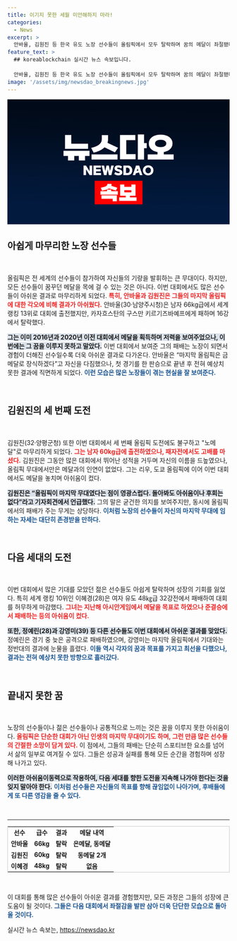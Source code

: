 ```yaml
---
title: 이기지 못한 세월 미안해하지 마라!
categories:
  - News
excerpt: >
  안바울, 김원진 등 한국 유도 노장 선수들이 올림픽에서 모두 탈락하며 꿈의 메달이 좌절됐다. 마지막 올림픽을 앞둔 그들의 아쉬운 순간들, 과연 어떤 이야기가 숨겨져 있을까? 클릭해 확인해보세요!
feature_text: >
  ## koreablockchain 실시간 뉴스 속보입니다.

  안바울, 김원진 등 한국 유도 노장 선수들이 올림픽에서 모두 탈락하며 꿈의 메달이 좌절됐다. 마지막 올림픽을 앞둔 그들의 아쉬운 순간들, 과연 어떤 이야기가 숨겨져 있을까? 클릭해 확인해보세요!
image: '/assets/img/newsdao_breakingnews.jpg'
---
```


<p><img src="/assets/img/newsdao_breakingnews.jpg" alt="koreablockchain 속보" /></p>

<h2 data-ke-size="size26">아쉽게 마무리한 노장 선수들</h2>

<p data-ke-size="size16">&nbsp;</p>

<p>올림픽은 전 세계의 선수들이 참가하여 자신들의 기량을 발휘하는 큰 무대이다. 하지만, 모든 선수들이 꿈꾸던 메달을 목에 걸 수 있는 것은 아니다. 이번 대회에서도 많은 선수들이 아쉬운 결과로 마무리하게 되었다. <b><span style="color: #ee2323;">특히, 안바울과 김원진은 그들의 마지막 올림픽에 대한 각오에 비해 결과가 아쉬웠다.</span></b> 안바울(30·남양주시청)은 남자 66kg급에서 세계 랭킹 13위로 대회에 출전했지만, 카자흐스탄의 구스만 키르기즈바예프에게 패하며 16강에서 탈락했다. </p>

<p><b><span style="background-color: #21538527;">그는 이미 2016년과 2020년 이전 대회에서 메달을 획득하며 저력을 보여주었으나, 이번에는 그 꿈을 이루지 못하고 말았다.</span></b> 이번 대회에서 보여준 그의 패배는 노장이 되면서 경험이 더해진 선수일수록 더욱 아쉬운 결과로 다가온다. 안바울은 “마지막 올림픽은 금메달로 장식하겠다”고 자신을 다짐했으나, 첫 경기를 한 판승으로 끝낸 후 전혀 예상치 못한 결과에 직면하게 되었다. <b><span style="color: #1a5490;">이런 모습은 많은 노장들이 겪는 현실을 잘 보여준다.</span></b></p>

<p data-ke-size="size16">&nbsp;</p>

<h2 data-ke-size="size26">김원진의 세 번째 도전</h2>

<p data-ke-size="size16">&nbsp;</p>

<p>김원진(32·양평군청) 또한 이번 대회에서 세 번째 올림픽 도전에도 불구하고 "노메달"로 마무리하게 되었다. <b><span style="color: #ee2323;">그는 남자 60kg급에 출전하였으나, 패자전에서도 고배를 마셨다.</span></b> 김원진은 그동안 많은 대회에서 뛰어난 성적을 거두며 자신의 이름을 드높였으나, 올림픽 무대에서만은 메달과의 인연이 없었다. 그는 리우, 도쿄 올림픽에 이어 이번 대회에서도 메달을 놓치며 아쉬움이 컸다.</p>

<p><b><span style="background-color: #21538527;">김원진은 “올림픽이 마지막 무대였다는 점이 영광스럽다. 돌아봐도 아쉬움이나 후회는 없다”라고 기자회견에서 언급했다.</span></b> 그의 말은 굳건한 의지를 보여주지만, 동시에 올림픽에서의 패배가 주는 무게는 상당하다. <b><span style="color: #1a5490;">이처럼 노장의 선수들이 자신의 마지막 무대에 임하는 자세는 대단히 존경받을 만하다.</span></b></p>

<p data-ke-size="size16">&nbsp;</p>

<h2 data-ke-size="size26">다음 세대의 도전</h2>

<p data-ke-size="size16">&nbsp;</p>

<p>이번 대회에서 많은 기대를 모았던 젊은 선수들도 아쉽게 탈락하며 성장의 기회를 잃었다. 특히 세계 랭킹 10위인 이혜경(28)은 여자 유도 48㎏급 32강전에서 패배하여 대회를 허무하게 마감했다. <b><span style="color: #ee2323;">그녀는 지난해 아시안게임에서 메달을 목표로 하였으나 준결승에서 패배하는 등의 아쉬움이 컸다.</span></b> </p>

<p><b><span style="background-color: #21538527;">또한, 정예린(28)과 강영미(39) 등 다른 선수들도 이번 대회에서 아쉬운 결과를 맞았다.</span></b> 정예린은 경기 중 늦은 공격으로 패배하였으며, 강영미는 마지막 올림픽에서 기대와는 정반대의 결과에 눈물을 흘렸다. <b><span style="color: #1a5490;">이들 역시 각자의 꿈과 목표를 가지고 최선을 다했으나, 결과는 전혀 예상치 못한 방향으로 흘러갔다.</span></b></p>

<p data-ke-size="size16">&nbsp;</p>

<h2 data-ke-size="size26">끝내지 못한 꿈</h2>

<p data-ke-size="size16">&nbsp;</p>

<p>노장의 선수들이나 젊은 선수들이나 공통적으로 느끼는 것은 꿈을 이루지 못한 아쉬움이다. <b><span style="color: #ee2323;">올림픽은 단순한 대회가 아닌 인생의 마지막 무대이기도 하며, 그런 만큼 많은 선수들의 간절한 소망이 담겨 있다.</span></b> 이 점에서, 그들의 패배는 단순히 스포티브한 요소를 넘어서 삶의 일부로 여겨질 수 있다. 그들은 성공과 실패를 통해 모든 순간을 경험하며 성장해 나가고 있다.</p>

<p><b><span style="background-color: #21538527;">이러한 아쉬움이동력으로 작용하여, 다음 세대를 향한 도전을 지속해 나가야 한다는 것을 잊지 말아야 한다.</span></b> <b><span style="color: #1a5490;">이처럼 선수들은 자신들의 목표를 향해 끊임없이 나아가며, 후배들에게 또 다른 영감을 줄 수 있다.</span></b></p>

<p data-ke-size="size16">&nbsp;</p>

<hr/>

<table style="width: 100%; border: 1px solid #ccc;">
    <tr>
        <td style="text-align: center; height: 17px;"><b>선수</b></td>
        <td style="text-align: center; height: 17px;"><b>급수</b></td>
        <td style="text-align: center; height: 17px;"><b>결과</b></td>
        <td style="text-align: center; height: 17px;"><b>메달 내역</b></td>
    </tr>
    <tr>
        <td style="text-align: center; height: 17px;"><b>안바울</b></td>
        <td style="text-align: center; height: 17px;"><b>66kg</b></td>
        <td style="text-align: center; height: 17px;"><b>탈락</b></td>
        <td style="text-align: center; height: 17px;"><b>은메달, 동메달</b></td>
    </tr>
    <tr>
        <td style="text-align: center; height: 17px;"><b>김원진</b></td>
        <td style="text-align: center; height: 17px;"><b>60kg</b></td>
        <td style="text-align: center; height: 17px;"><b>탈락</b></td>
        <td style="text-align: center; height: 17px;"><b>동메달 2개</b></td>
    </tr>
    <tr>
        <td style="text-align: center; height: 17px;"><b>이혜경</b></td>
        <td style="text-align: center; height: 17px;"><b>48kg</b></td>
        <td style="text-align: center; height: 17px;"><b>탈락</b></td>
        <td style="text-align: center; height: 17px;"><b>없음</b></td>
    </tr>
</table>

<p data-ke-size="size16">&nbsp;</p> 

<p>이 대회를 통해 많은 선수들이 아쉬운 결과를 경험했지만, 모든 과정은 그들의 성장에 큰 도움이 될 것이다. <b><span style="color: #1a5490;">그들은 다음 대회에서 좌절감을 발판 삼아 더욱 단단한 모습으로 돌아올 것이다.</span></b></p>
실시간 뉴스 속보는, <a href="https://newsdao.kr" rel="dofollow">https://newsdao.kr</a>


